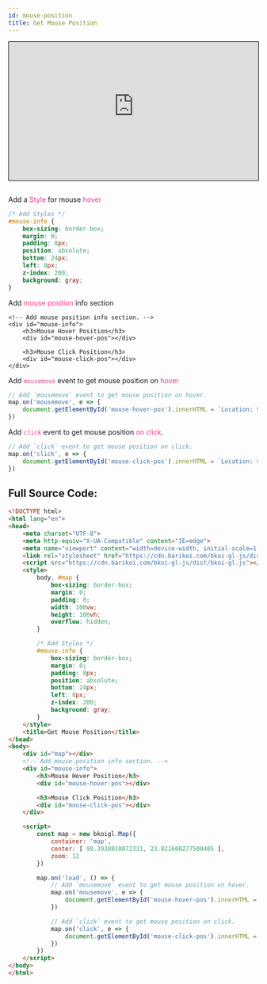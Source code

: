 ```yaml
---
id: mouse-position
title: Get Mouse Position
---
```


<iframe src="https://bkoi-gl-example-get-mouse-position.surge.sh/" width="100%" height="280px" frameborder="0" style="border:1px solid black" allowfullscreen></iframe>

##
Add a <span style="color:#e83e8c">Style</span> for mouse <span style="color:#e83e8c">hover</span>

``` css
/* Add Styles */
#mouse-info {
    box-sizing: border-box;
    margin: 0;
    padding: 8px;
    position: absolute;
    bottom: 24px;
    left: 8px;
    z-index: 200;
    background: gray;
}
```
Add <span style="color:#e83e8c">mouse position</span> info section

```
<!-- Add mouse position info section. -->
<div id="mouse-info">
    <h3>Mouse Hover Position</h3>
    <div id="mouse-hover-pos"></div>    

    <h3>Mouse Click Position</h3>
    <div id="mouse-click-pos"></div>    
</div>
```

Add <span style="color:#e83e8c">`mousemove`</span> event to get mouse position on <span style="color:#e83e8c">hover</span>

``` js
// Add `mousemove` event to get mouse position on hover.
map.on('mousemove', e => {
    document.getElementById('mouse-hover-pos').innerHTML = `Location: ${ e.lngLat }`
})
```

Add <span style="color:#e83e8c">`click`</span> event to get mouse position <span style="color:#e83e8c">on click</span>.
``` js
// Add `click` event to get mouse position on click.
map.on('click', e => {
    document.getElementById('mouse-click-pos').innerHTML = `Location: ${ e.lngLat }`
})
```

## Full Source Code:
``` html
<!DOCTYPE html>
<html lang="en">
<head>
    <meta charset="UTF-8">
    <meta http-equiv="X-UA-Compatible" content="IE=edge">
    <meta name="viewport" content="width=device-width, initial-scale=1.0">
    <link rel="stylesheet" href="https://cdn.barikoi.com/bkoi-gl-js/dist/bkoi-gl.css">
    <script src="https://cdn.barikoi.com/bkoi-gl-js/dist/bkoi-gl.js"></script>
    <style>
        body, #map {
            box-sizing: border-box;
            margin: 0;
            padding: 0;
            width: 100vw;
            height: 100vh;
            overflow: hidden;
        }

        /* Add Styles */
        #mouse-info {
            box-sizing: border-box;
            margin: 0;
            padding: 8px;
            position: absolute;
            bottom: 24px;
            left: 8px;
            z-index: 200;
            background: gray;
        }
    </style>
    <title>Get Mouse Position</title>
</head>
<body>
    <div id="map"></div>
    <!-- Add mouse position info section. -->
    <div id="mouse-info">
        <h3>Mouse Hover Position</h3>
        <div id="mouse-hover-pos"></div>    

        <h3>Mouse Click Position</h3>
        <div id="mouse-click-pos"></div>    
    </div>

    <script>
        const map = new bkoigl.Map({
            container: 'map',
            center: [ 90.3938010872331, 23.821600277500405 ],
            zoom: 12
        })

        map.on('load', () => {
            // Add `mousemove` event to get mouse position on hover.
            map.on('mousemove', e => {
                document.getElementById('mouse-hover-pos').innerHTML = `Location: ${ e.lngLat }`
            })

            // Add `click` event to get mouse position on click.
            map.on('click', e => {
                document.getElementById('mouse-click-pos').innerHTML = `Location: ${ e.lngLat }`
            })
        })
    </script>
</body>
</html>
```